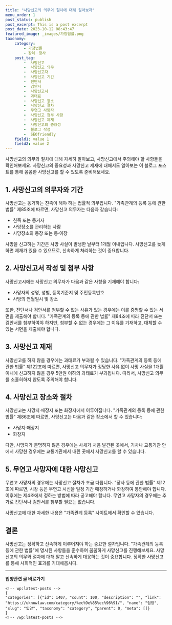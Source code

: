 ```yaml
---
title: "사망신고의 의무와 절차에 대해 알아보자"
menu_order: 1
post_status: publish
post_excerpt: This is a post excerpt
post_date: 2023-10-12 08:43:47
featured_image: _images/가정법률.png
taxonomy:
    category:
        - 가정법률
        - 장례ㆍ장사
    post_tag:
        -  사망신고
        -  사망신고 의무
        -  사망신고자
        -  사망신고 기간
        -  진단서
        -  검안서
        -  사망신고서
        -  과태료
        -  사망신고 장소
        -  사망신고 절차
        -  무연고 사망자
        -  사망신고 첨부 사항
        -  사망신고 제재
        -  사망신고의 중요성
        -  블로그 작성
        -  SEOfriendly
    field1: value 1
    field2: value 2
---
```



 사망신고의 의무와 절차에 대해 자세히 알아보고, 사망신고에서 주의해야 할 사항들을 확인해보세요. 사망신고의 중요성과 사망신고 제재에 대해서도 알아보는 이 블로그 포스트를 통해 꼼꼼한 사망신고를 할 수 있도록 준비해보세요.

## 1. 사망신고의 의무자와 기간

사망신고는 동거하는 친족이 해야 하는 법률적 의무입니다. "가족관계의 등록 등에 관한 법률" 제85조에 따르면, 사망신고 의무자는 다음과 같습니다:
- 친족 또는 동거자
- 사망장소를 관리하는 사람
- 사망장소의 동장 또는 통·이장

사망을 신고하는 기간은 사망 사실이 발생한 날부터 1개월 이내입니다. 사망신고를 늦게 하면 제재가 있을 수 있으므로, 신속하게 처리하는 것이 중요합니다.

## 2. 사망신고서 작성 및 첨부 사항

사망신고시에는 사망신고 의무자가 다음과 같은 사항을 기재해야 합니다:
- 사망자의 성명, 성별, 등록기준지 및 주민등록번호
- 사망의 연월일시 및 장소

또한, 진단서나 검안서를 첨부할 수 없는 사유가 있는 경우에는 이를 증명할 수 있는 서면을 제출해야 합니다. "가족관계의 등록 등에 관한 법률" 제84조에 따라 진단서 또는 검안서를 첨부하여야 하지만, 첨부할 수 없는 경우에는 그 이유를 기재하고, 대체할 수 있는 서면을 제출해야 합니다.

## 3. 사망신고 제재

사망신고를 하지 않을 경우에는 과태료가 부과될 수 있습니다. "가족관계의 등록 등에 관한 법률" 제122조에 따르면, 사망신고 의무자가 정당한 사유 없이 사망 사실을 1개월 이내에 신고하지 않을 경우 5만원 이하의 과태료가 부과됩니다. 따라서, 사망신고 의무를 소홀히하지 않도록 주의해야 합니다.

## 4. 사망신고 장소와 절차

사망신고는 사망지·매장지 또는 화장지에서 이루어집니다. "가족관계의 등록 등에 관한 법률" 제86조에 따르면, 사망신고는 다음과 같은 장소에서 할 수 있습니다:
- 사망지·매장지
- 화장지

다만, 사망지가 분명하지 않은 경우에는 사체가 처음 발견된 곳에서, 기차나 교통기관 안에서 사망한 경우에는 교통기관에서 내린 곳에서 사망신고를 할 수 있습니다.

## 5. 무연고 사망자에 대한 사망신고

무연고 사망자의 경우에는 사망신고 절차가 조금 다릅니다. "장사 등에 관한 법률" 제12조에 따르면, 시장 등은 무연고 시신을 일정 기간 매장하거나 화장하여 봉안해야 합니다. 이후에는 제4조에서 정하는 방법에 따라 공고해야 합니다. 무연고 사망자의 경우에는 추가로 진단서나 검안서를 첨부할 필요는 없습니다.

사망신고에 대한 자세한 내용은 "가족관계 등록" 사이트에서 확인할 수 있습니다.

## 결론

사망신고는 정확하고 신속하게 이루어져야 하는 중요한 절차입니다. "가족관계의 등록 등에 관한 법률"에 명시된 사항들을 준수하여 꼼꼼하게 사망신고를 진행해보세요. 사망신고의 의무와 절차에 대해 알고 신속하게 대응하는 것이 중요합니다. 정확한 사망신고를 통해 사회적인 효과를 기대해봅시다.


<!-- wp:separator -->
<hr class="wp-block-separator has-alpha-channel-opacity"/>
<!-- /wp:separator -->
<!-- wp:group {"backgroundColor":"base","layout":{"type":"constrained"}} -->
<div class="wp-block-group has-base-background-color has-background">
<!-- wp:paragraph {"align":"center","fontSize":"large"} -->
<p class="has-text-align-center has-large-font-size"><strong>입양관련 글 바로가기</strong></p>
<!-- /wp:paragraph -->

    <!-- wp:latest-posts -->
    {
    "categories": [{"id": 1407, "count": 100, "description": "", "link": "https://uknowlaw.com/category/%ec%9e%85%ec%96%91/", "name": "입양", "slug": "입양", "taxonomy": "category", "parent": 0, "meta": []}
    }
    <!-- /wp:latest-posts -->
    
</div>
<!-- /wp:group -->
    